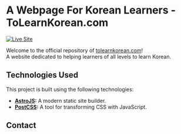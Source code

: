 # A Webpage For Korean Learners - ToLearnKorean.com

[![Live Site](https://img.shields.io/badge/Live%20Site-tolearnkorean.com-blue)](https://tolearnkorean.com/)

Welcome to the official repository of [tolearnkorean.com](https://tolearnkorean.com/)!  
A website dedicated to helping learners of all levels to learn Korean.

## Technologies Used

This project is built using the following technologies:

- **[AstroJS](https://astro.build/):** A modern static site builder.
- **[PostCSS](https://postcss.org/):** A tool for transforming CSS with JavaScript.

## Contact
